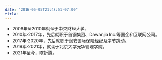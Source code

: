 ```yaml
---
date: "2016-05-05T21:48:51-07:00"
title: 
---
```


- 2006年至2010年就读于中央财经大学。
- 2010年-2017年，先后就职于首钢集团、Dawanjia Inc.等国企和互联网公司。
- 2017年-2020年，先后就职于润安国际保险经纪及字节跳动。
- 2019年-2021年，就读于北京大学光华管理学院。
- 2021年至今，瞎折腾。